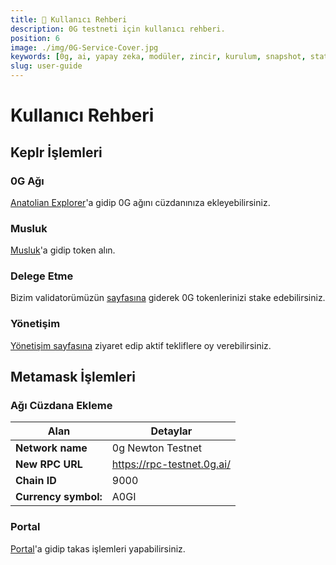 ```yaml
---
title: 👤 Kullanıcı Rehberi
description: 0G testneti için kullanıcı rehberi.
position: 6
image: ./img/0G-Service-Cover.jpg
keywords: [0g, ai, yapay zeka, modüler, zincir, kurulum, snapshot, statesync, güncelleme]
slug: user-guide
---
```


# Kullanıcı Rehberi

## Keplr İşlemleri

### 0G Ağı
[Anatolian Explorer](https://cosmos-testnet.anatolianteam.com/wallet/suggest)'a gidip 0G ağını cüzdanınıza ekleyebilirsiniz.

### Musluk

[Musluk](https://faucet.0g.ai/)'a gidip token alın.

### Delege Etme

Bizim validatorümüzün [sayfasına](https://cosmos-testnet.anatolianteam.com/0G/staking/evmosvaloper1uky3zqxv8hpz7q69fw7z0m3gwwtdj79m2rmr5a) giderek 0G tokenlerinizi stake edebilirsiniz.

### Yönetişim

[Yönetişim sayfasına](https://cosmos-testnet.anatolianteam.com/CrossFinance/gov) ziyaret edip aktif tekliflere oy verebilirsiniz.

## Metamask İşlemleri

### Ağı Cüzdana Ekleme 
| Alan | Detaylar |
| ------------ | ------------ |
| **Network name** |0g Newton Testnet |
| **New RPC URL** | https://rpc-testnet.0g.ai/ |
| **Chain ID** | 9000 |
| **Currency symbol:** | A0GI |

### Portal

[Portal](https://portal.0g.ai/)'a gidip takas işlemleri yapabilirsiniz.


